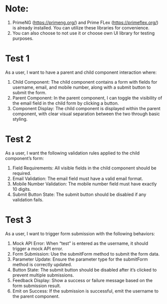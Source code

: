 # Note:

1. PrimeNG (https://primeng.org/) and Prime FLex (https://primeflex.org/) is already installed. You can utilize these libraries for convenience.
2. You can also choose to not use it or choose own UI library for testing purposes.

# Test 1

As a user, I want to have a parent and child component interaction where:

1. Child Component: The child component contains a form with fields for username, email, and mobile number, along with a submit button to submit the form.
2. Parent Component: In the parent component, I can toggle the visibility of the email field in the child form by clicking a button.
3. Component Display: The child component is displayed within the parent component, with clear visual separation between the two through basic styling.

# Test 2

As a user, I want the following validation rules applied to the child component’s form:

1. Field Requirements: All visible fields in the child component should be required.
2. Email Validation: The email field must have a valid email format.
3. Mobile Number Validation: The mobile number field must have exactly 10 digits.
4. Submit Button State: The submit button should be disabled if any validation fails.

# Test 3

As a user, I want to trigger form submission with the following behaviors:

1. Mock API Error: When “test” is entered as the username, it should trigger a mock API error.
2. Form Submission: Use the submitForm method to submit the form data.
3. Parameter Update: Ensure the parameter type for the submitForm method is correctly updated.
4. Button State: The submit button should be disabled after it’s clicked to prevent multiple submissions.
5. Feedback Display: Show a success or failure message based on the form submission result.
6. Emit on Success: If the submission is successful, emit the username to the parent component.
